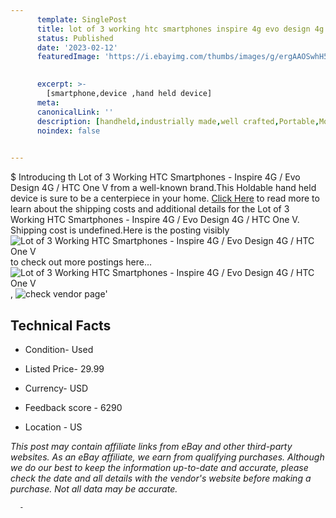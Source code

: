 ```yaml
---
      template: SinglePost
      title: lot of 3 working htc smartphones inspire 4g evo design 4g htc one v
      status: Published
      date: '2023-02-12'
      featuredImage: 'https://i.ebayimg.com/thumbs/images/g/ergAAOSwhH5jKJuE/s-l225.jpg'
       

      excerpt: >-
        [smartphone,device ,hand held device]
      meta:
      canonicalLink: ''
      description: [handheld,industrially made,well crafted,Portable,Mobile,Compact,Convenient,Lightweight,Maneuverable,Man-portable,Miniature,Carriable,Hand-held,Light,Holdable,Transportable,Mobile device,Pocket-sized,On-the-go,Wireless,Cordless,Compact size,Convenient size, smartphone,device ,hand held device]
      noindex: false
      

---
```

$
      Introducing th Lot of 3 Working HTC Smartphones - Inspire 4G / Evo Design 4G / HTC One V from a well-known brand.This Holdable hand held device is sure to be a centerpiece in your home. [Click Here](https://www.ebay.com/itm/234701325525?hash=item36a54a04d5%3Ag%3AergAAOSwhH5jKJuE&mkevt=1&mkcid=1&mkrid=711-53200-19255-0&campid=%253CePNCampaignId%253E&customid=%253CreferenceId%253E&toolid=10049) to read more to learn about the shipping costs and additional details for the Lot of 3 Working HTC Smartphones - Inspire 4G / Evo Design 4G / HTC One V. Shipping cost is undefined.Here is the posting visibly ![Lot of 3 Working HTC Smartphones - Inspire 4G / Evo Design 4G / HTC One V](https://i.ebayimg.com/thumbs/images/g/ergAAOSwhH5jKJuE/s-l225.jpg) to check out more postings here... ![Lot of 3 Working HTC Smartphones - Inspire 4G / Evo Design 4G / HTC One V](https://i.ebayimg.com/images/g/ergAAOSwhH5jKJuE/s-l1600.jpg), ![check vendor page](https://origin-galleryplus.ebayimg.com/ws/web/234701325525_2_0_1/225x225.jpg,https://origin-galleryplus.ebayimg.com/ws/web/234701325525_3_0_1/225x225.jpg,https://origin-galleryplus.ebayimg.com/ws/web/234701325525_4_0_1/225x225.jpg,https://origin-galleryplus.ebayimg.com/ws/web/234701325525_5_0_1/225x225.jpg,https://origin-galleryplus.ebayimg.com/ws/web/234701325525_6_0_1/225x225.jpg,https://origin-galleryplus.ebayimg.com/ws/web/234701325525_7_0_1/225x225.jpg,https://origin-galleryplus.ebayimg.com/ws/web/234701325525_8_0_1/225x225.jpg,https://origin-galleryplus.ebayimg.com/ws/web/234701325525_9_0_1/225x225.jpg,https://origin-galleryplus.ebayimg.com/ws/web/234701325525_10_0_1/225x225.jpg)'

      

 ## Technical Facts 



     
      

 - Condition- Used 


      

 - Listed Price- 29.99 


      

 - Currency- USD 


      

 - Feedback score - 6290 


      

 - Location - US 


      
      

 *_This post may contain affiliate links from eBay and other third-party websites. As an eBay affiliate, we earn from qualifying purchases. Although we do our best to keep the information up-to-date and accurate, please check the date and all details with the vendor's website before making a purchase. Not all data may be accurate._*




      -
